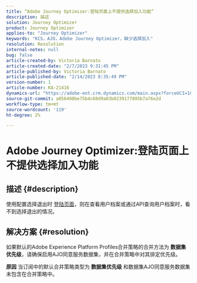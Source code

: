 ```yaml
---
title: “Adobe Journey Optimizer:登陆页面上不提供选择加入功能”
description: 描述
solution: Journey Optimizer
product: Journey Optimizer
applies-to: "Journey Optimizer"
keywords: "KCS，AJO，Adobe Journey Optimizer，缺少选择加入"
resolution: Resolution
internal-notes: null
bug: false
article-created-by: Victoria Barnato
article-created-date: "2/7/2023 9:31:45 PM"
article-published-by: Victoria Barnato
article-published-date: "2/14/2023 8:35:49 PM"
version-number: 1
article-number: KA-21416
dynamics-url: "https://adobe-ent.crm.dynamics.com/main.aspx?forceUCI=1&pagetype=entityrecord&etn=knowledgearticle&id=1b9b39cf-2ea7-ed11-aad1-6045bd0065f9"
source-git-commit: a056490be75b4c60d9a03b0239177895b7a76e2d
workflow-type: tm+mt
source-wordcount: '119'
ht-degree: 2%

---
```


# Adobe Journey Optimizer:登陆页面上不提供选择加入功能

## 描述 {#description}

使用配置选择退出时 [登陆页面](https://experienceleague.adobe.com/docs/journey-optimizer/using/landing-pages/lp-use-cases.html)，则在查看用户档案或通过API查询用户档案时，看不到选择退出的情况。

## 解决方案 {#resolution}


如果默认的Adobe Experience Platform Profiles合并策略的合并方法为 <b>数据集优先级</b>，请确保启用AJO同意服务数据集，并在合并策略中对其排定优先级。


<b>原因</b>
当订阅中的默认合并策略类型为 <b>数据集优先级</b> 和数据集AJO同意服务数据集未包含在合并策略中。

